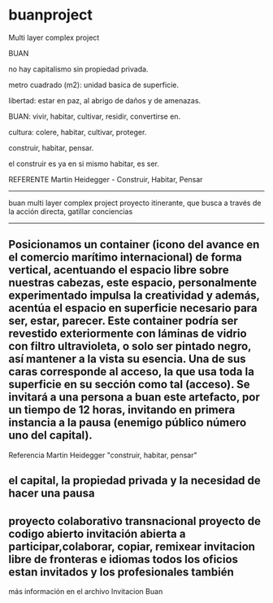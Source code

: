 # buanproject
Multi layer complex project


BUAN

no hay capitalismo sin propiedad privada.

metro cuadrado (m2): unidad basica de superficie.

libertad: estar en paz, al abrigo de daños y de amenazas.

BUAN: vivir, habitar, cultivar, residir, convertirse en.

cultura: colere, habitar, cultivar, proteger.

construir, habitar, pensar.

el construir es ya en si mismo habitar, es ser.

REFERENTE
Martin Heidegger - Construir, Habitar, Pensar

-------
buan multi layer complex project 
proyecto itinerante, que busca a través de la acción directa, gatillar conciencias

-------

Posicionamos un container (icono del avance en el comercio marítimo internacional) de forma vertical, acentuando el espacio libre sobre nuestras cabezas, este espacio, personalmente experimentado impulsa la creatividad y además, acentúa el espacio en superficie necesario para ser, estar, parecer. Este container podría ser revestido exteriormente con láminas de vidrio con filtro ultravioleta, o solo ser pintado negro, así mantener a la vista su esencia. Una de sus caras corresponde al acceso, la que usa toda la superficie en su sección como tal (acceso). Se invitará a una persona a buan este artefacto, por un tiempo de 12 horas, invitando en primera instancia a la pausa (enemigo público número uno del capital).
-------
Referencia Martin Heidegger "construir, habitar, pensar"

el capital, la propiedad privada y la necesidad de hacer una pausa
-------
proyecto colaborativo transnacional
proyecto de codigo abierto
invitación abierta a participar,colaborar, copiar, remixear
invitacion libre de fronteras e idiomas
todos los oficios estan invitados y los profesionales también
-------

más información en el archivo Invitacion Buan
